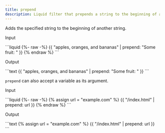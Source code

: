 ```yaml
---
title: prepend
description: Liquid filter that prepends a string to the beginning of another string.
---
```


Adds the specified string to the beginning of another string.

<p class="code-label">Input</p>
```liquid
{%- raw -%}
{{ "apples, oranges, and bananas" | prepend: "Some fruit: " }}
{% endraw %}
```

<p class="code-label">Output</p>
```text
{{ "apples, oranges, and bananas" | prepend: "Some fruit: " }}
```

`prepend` can also accept a variable as its argument.

<p class="code-label">Input</p>
```liquid
{%- raw -%}
{% assign url = "example.com" %}
{{ "/index.html" | prepend: url }}
{% endraw %}
```

<p class="code-label">Output</p>
```text
{% assign url = "example.com" %}
{{ "/index.html" | prepend: url }}
```

